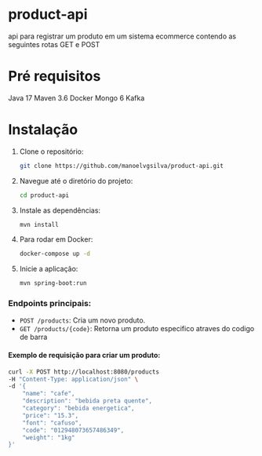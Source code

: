 # product-api

api para registrar um produto em um sistema ecommerce contendo as
seguintes rotas GET e POST

# Pré requisitos

Java 17
Maven 3.6
Docker
Mongo 6
Kafka

# Instalação

1. Clone o repositório:
   ```zsh
   git clone https://github.com/manoelvgsilva/product-api.git
   ```

2. Navegue até o diretório do projeto:
   ```zsh
   cd product-api
   ```

3. Instale as dependências:
   ```zsh
   mvn install
   ```

4. Para rodar em Docker:
   ```zsh
   docker-compose up -d
   ```

5. Inicie a aplicação:
   ```zsh
   mvn spring-boot:run
   ```

### Endpoints principais:

- `POST /products`: Cria um novo produto.
- `GET /products/{code}`: Retorna um produto especifico atraves do codigo de 
  barra

#### Exemplo de requisição para criar um produto:
```zsh
curl -X POST http://localhost:8080/products
-H "Content-Type: application/json" \
-d '{
    "name": "cafe",
    "description": "bebida preta quente",
    "category": "bebida energetica",
    "price": "15.3",
    "font": "cafuso",
    "code": "012948073657486349",
    "weight": "1kg"
}'